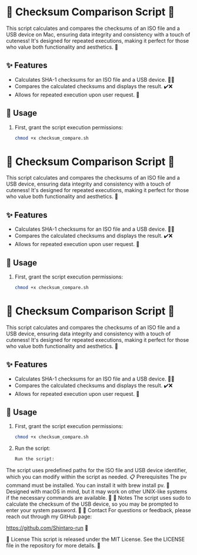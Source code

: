 # 🌟 Checksum Comparison Script 🌟

This script calculates and compares the checksums of an ISO file and a USB device on Mac, ensuring data integrity and consistency with a touch of cuteness! 
It's designed for repeated executions, making it perfect for those who value both functionality and aesthetics. 🎀

## ✨ Features

- Calculates SHA-1 checksums for an ISO file and a USB device. 📀💾
- Compares the calculated checksums and displays the result. ✔️❌
- Allows for repeated execution upon user request. 🔁

## 🚀 Usage

1. First, grant the script execution permissions:
   ```bash
   chmod +x checksum_compare.sh
# 🌟 Checksum Comparison Script 🌟

This script calculates and compares the checksums of an ISO file and a USB device, ensuring data integrity and consistency with a touch of cuteness! It's designed for repeated executions, making it perfect for those who value both functionality and aesthetics. 🎀

## ✨ Features

- Calculates SHA-1 checksums for an ISO file and a USB device. 📀💾
- Compares the calculated checksums and displays the result. ✔️❌
- Allows for repeated execution upon user request. 🔁

## 🚀 Usage

1. First, grant the script execution permissions:
   ```bash
   chmod +x checksum_compare.sh
# 🌟 Checksum Comparison Script 🌟

This script calculates and compares the checksums of an ISO file and a USB device, ensuring data integrity and consistency with a touch of cuteness! It's designed for repeated executions, making it perfect for those who value both functionality and aesthetics. 🎀

## ✨ Features

- Calculates SHA-1 checksums for an ISO file and a USB device. 📀💾
- Compares the calculated checksums and displays the result. ✔️❌
- Allows for repeated execution upon user request. 🔁

## 🚀 Usage

1. First, grant the script execution permissions:
   ```bash
   chmod +x checksum_compare.sh

2. Run the script:
   ```bash
   Run the script:

The script uses predefined paths for the ISO file and USB device identifier, which you can modify within the script as needed.
📋 Prerequisites
The pv command must be installed. You can install it with brew install pv. 🍺
Designed with macOS in mind, but it may work on other UNIX-like systems if the necessary commands are available. 🐧
📝 Notes
The script uses sudo to calculate the checksum of the USB device, so you may be prompted to enter your system password. 🔐
💬 Contact
For questions or feedback, please reach out through my GitHub page:

https://github.com/Shintaro-run 💌

📄 License
This script is released under the MIT License. See the LICENSE file in the repository for more details. 📖


